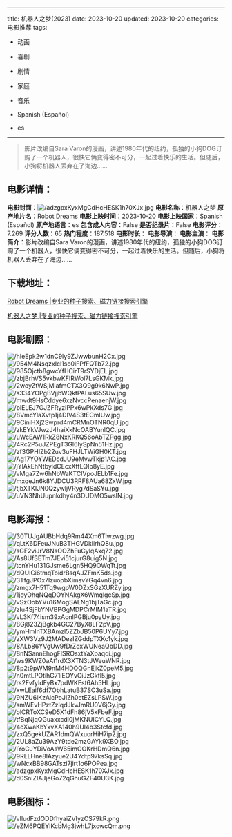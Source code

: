 
---
title: 机器人之梦(2023)
date: 2023-10-20
updated: 2023-10-20
categories: 电影推荐
tags:
- 动画
- 喜剧
- 剧情
- 家庭
- 音乐

- Spanish (Español)
- es
---


> 影片改编自Sara Varon的漫画，讲述1980年代的纽约，孤独的小狗DOG订购了一个机器人，很快它俩变得密不可分，一起过着快乐的生活。但随后，小狗将机器人丢弃在了海边……

## **电影详情**：

**电影封面**：<img src="https://image.tmdb.org/t/p/w200/adzgpxKyxMgCdHcHESK1h70XJx.jpg" alt="/adzgpxKyxMgCdHcHESK1h70XJx.jpg" title="/adzgpxKyxMgCdHcHESK1h70XJx.jpg">
**电影名称**：机器人之梦
**原产地片名**：Robot Dreams
**电影上映时间**：2023-10-20
**电影上映国家**：Spanish (Español)
**原产地语言**：es
**包含成人内容**：False
**是否纪录片**：False
**电影评分**：7.269
**评分人数**：65
**热门程度**：187.518
**电影时长**：
**电影导演**：
**电影主演**：
**电影简介**：影片改编自Sara Varon的漫画，讲述1980年代的纽约，孤独的小狗DOG订购了一个机器人，很快它俩变得密不可分，一起过着快乐的生活。但随后，小狗将机器人丢弃在了海边……

## **下载地址**：
[Robot Dreams |专业的种子搜索、磁力链接搜索引擎](https://movie.amd794.com:2083/?search=Robot%20Dreams&ordering=&mode=match_phrase&page_size=10&page=1)

[机器人之梦 |专业的种子搜索、磁力链接搜索引擎](https://movie.amd794.com:2083/?search=%E6%9C%BA%E5%99%A8%E4%BA%BA%E4%B9%8B%E6%A2%A6&ordering=&mode=match_phrase&page_size=10&page=1)
 

## **电影剧照**：
<img src="https://image.tmdb.org/t/p/original/hIeEpk2w1dnC9ly9ZJwwbunH2Cx.jpg" alt="/hIeEpk2w1dnC9ly9ZJwwbunH2Cx.jpg" title="/hIeEpk2w1dnC9ly9ZJwwbunH2Cx.jpg"><img src="https://image.tmdb.org/t/p/original/954M4NsqzxIcl1so0iFPfFQTb72.jpg" alt="/954M4NsqzxIcl1so0iFPfFQTb72.jpg" title="/954M4NsqzxIcl1so0iFPfFQTb72.jpg"><img src="https://image.tmdb.org/t/p/original/985Ojctb8gwcYfHCirT9rSYDjEL.jpg" alt="/985Ojctb8gwcYfHCirT9rSYDjEL.jpg" title="/985Ojctb8gwcYfHCirT9rSYDjEL.jpg"><img src="https://image.tmdb.org/t/p/original/zbjBrhVS5vkbwKFIRWol7LsGKMk.jpg" alt="/zbjBrhVS5vkbwKFIRWol7LsGKMk.jpg" title="/zbjBrhVS5vkbwKFIRWol7LsGKMk.jpg"><img src="https://image.tmdb.org/t/p/original/2woyZtWSjMiafmCTX3Q9g9k6NwP.jpg" alt="/2woyZtWSjMiafmCTX3Q9g9k6NwP.jpg" title="/2woyZtWSjMiafmCTX3Q9g9k6NwP.jpg"><img src="https://image.tmdb.org/t/p/original/s334YOPgBVjjbWQktPALus65SUw.jpg" alt="/s334YOPgBVjjbWQktPALus65SUw.jpg" title="/s334YOPgBVjjbWQktPALus65SUw.jpg"><img src="https://image.tmdb.org/t/p/original/mwdt9HsCddye6xzNvccPenaenjW.jpg" alt="/mwdt9HsCddye6xzNvccPenaenjW.jpg" title="/mwdt9HsCddye6xzNvccPenaenjW.jpg"><img src="https://image.tmdb.org/t/p/original/piELEJ7GJZFRyziPPx6wPkXds7G.jpg" alt="/piELEJ7GJZFRyziPPx6wPkXds7G.jpg" title="/piELEJ7GJZFRyziPPx6wPkXds7G.jpg"><img src="https://image.tmdb.org/t/p/original/8VmcYlaXvtp1j4DIV4S3tECmlUw.jpg" alt="/8VmcYlaXvtp1j4DIV4S3tECmlUw.jpg" title="/8VmcYlaXvtp1j4DIV4S3tECmlUw.jpg"><img src="https://image.tmdb.org/t/p/original/9CiniHXj2Swprd4mCRMnOTNR0qU.jpg" alt="/9CiniHXj2Swprd4mCRMnOTNR0qU.jpg" title="/9CiniHXj2Swprd4mCRMnOTNR0qU.jpg"><img src="https://image.tmdb.org/t/p/original/zkEYkVJwzJ4haiXkNcOABYunlQC.jpg" alt="/zkEYkVJwzJ4haiXkNcOABYunlQC.jpg" title="/zkEYkVJwzJ4haiXkNcOABYunlQC.jpg"><img src="https://image.tmdb.org/t/p/original/uWcEAW1RkZ8NxKRKQ56oAbTZPgg.jpg" alt="/uWcEAW1RkZ8NxKRKQ56oAbTZPgg.jpg" title="/uWcEAW1RkZ8NxKRKQ56oAbTZPgg.jpg"><img src="https://image.tmdb.org/t/p/original/4Rc2P5uJZPEgT3Gl6IySpNn51Hz.jpg" alt="/4Rc2P5uJZPEgT3Gl6IySpNn51Hz.jpg" title="/4Rc2P5uJZPEgT3Gl6IySpNn51Hz.jpg"><img src="https://image.tmdb.org/t/p/original/zf3GPHIZb22uv3uFHJLTWiGH0KT.jpg" alt="/zf3GPHIZb22uv3uFHJLTWiGH0KT.jpg" title="/zf3GPHIZb22uv3uFHJLTWiGH0KT.jpg"><img src="https://image.tmdb.org/t/p/original/Ag17YOYWEDcdJU9eMvwTkjp1AC.jpg" alt="/Ag17YOYWEDcdJU9eMvwTkjp1AC.jpg" title="/Ag17YOYWEDcdJU9eMvwTkjp1AC.jpg"><img src="https://image.tmdb.org/t/p/original/jYlAkEhNtbyidCEcxXffLQIp8yE.jpg" alt="/jYlAkEhNtbyidCEcxXffLQIp8yE.jpg" title="/jYlAkEhNtbyidCEcxXffLQIp8yE.jpg"><img src="https://image.tmdb.org/t/p/original/vMga7Zw6hNbWaKTClVpoJELb1Fe.jpg" alt="/vMga7Zw6hNbWaKTClVpoJELb1Fe.jpg" title="/vMga7Zw6hNbWaKTClVpoJELb1Fe.jpg"><img src="https://image.tmdb.org/t/p/original/mxqeJn6k8YJDCU3RRF8AUa68ZxW.jpg" alt="/mxqeJn6k8YJDCU3RRF8AUa68ZxW.jpg" title="/mxqeJn6k8YJDCU3RRF8AUa68ZxW.jpg"><img src="https://image.tmdb.org/t/p/original/tjbXTKlJN0QzywljVRyg7dSaSYu.jpg" alt="/tjbXTKlJN0QzywljVRyg7dSaSYu.jpg" title="/tjbXTKlJN0QzywljVRyg7dSaSYu.jpg"><img src="https://image.tmdb.org/t/p/original/uVN3NhUupnkdhy4n3DUDMO5wsIN.jpg" alt="/uVN3NhUupnkdhy4n3DUDMO5wsIN.jpg" title="/uVN3NhUupnkdhy4n3DUDMO5wsIN.jpg">

## **电影海报**：
<img src="https://image.tmdb.org/t/p/original/30TUJgAUBbHdq9Rm44Xm6Tlwzwg.jpg" alt="/30TUJgAUBbHdq9Rm44Xm6Tlwzwg.jpg" title="/30TUJgAUBbHdq9Rm44Xm6Tlwzwg.jpg"><img src="https://image.tmdb.org/t/p/original/qLtK6DFeuJNuB3THGVDklirhQ8u.jpg" alt="/qLtK6DFeuJNuB3THGVDklirhQ8u.jpg" title="/qLtK6DFeuJNuB3THGVDklirhQ8u.jpg"><img src="https://image.tmdb.org/t/p/original/sGF2viJrV8NsOOZhFuCylqAxq72.jpg" alt="/sGF2viJrV8NsOOZhFuCylqAxq72.jpg" title="/sGF2viJrV8NsOOZhFuCylqAxq72.jpg"><img src="https://image.tmdb.org/t/p/original/As8UfSETm7JEvi51cjurG8uig5N.jpg" alt="/As8UfSETm7JEvi51cjurG8uig5N.jpg" title="/As8UfSETm7JEvi51cjurG8uig5N.jpg"><img src="https://image.tmdb.org/t/p/original/tcnYHu131GJsme6Lgn5HQ9OWqTt.jpg" alt="/tcnYHu131GJsme6Lgn5HQ9OWqTt.jpg" title="/tcnYHu131GJsme6Lgn5HQ9OWqTt.jpg"><img src="https://image.tmdb.org/t/p/original/dQUlCi6tmqToidrBsqAJZFmK5ds.jpg" alt="/dQUlCi6tmqToidrBsqAJZFmK5ds.jpg" title="/dQUlCi6tmqToidrBsqAJZFmK5ds.jpg"><img src="https://image.tmdb.org/t/p/original/3TfgJPOx7lzuopbXimsvYGq4vn6.jpg" alt="/3TfgJPOx7lzuopbXimsvYGq4vn6.jpg" title="/3TfgJPOx7lzuopbXimsvYGq4vn6.jpg"><img src="https://image.tmdb.org/t/p/original/zmgx7H51Tq9wgpW0DZxSGzXURZy.jpg" alt="/zmgx7H51Tq9wgpW0DZxSGzXURZy.jpg" title="/zmgx7H51Tq9wgpW0DZxSGzXURZy.jpg"><img src="https://image.tmdb.org/t/p/original/1joyOhqNQqDOYNAkgX6WmqlgcSp.jpg" alt="/1joyOhqNQqDOYNAkgX6WmqlgcSp.jpg" title="/1joyOhqNQqDOYNAkgX6WmqlgcSp.jpg"><img src="https://image.tmdb.org/t/p/original/vSzOobYVu16MogSALNg1bjTaGc.jpg" alt="/vSzOobYVu16MogSALNg1bjTaGc.jpg" title="/vSzOobYVu16MogSALNg1bjTaGc.jpg"><img src="https://image.tmdb.org/t/p/original/zIu4SjFbYNVBPGgMDPCrMIM1aTR.jpg" alt="/zIu4SjFbYNVBPGgMDPCrMIM1aTR.jpg" title="/zIu4SjFbYNVBPGgMDPCrMIM1aTR.jpg"><img src="https://image.tmdb.org/t/p/original/vL3Kf74ism39xAonlPGBju0pyUy.jpg" alt="/vL3Kf74ism39xAonlPGBju0pyUy.jpg" title="/vL3Kf74ism39xAonlPGBju0pyUy.jpg"><img src="https://image.tmdb.org/t/p/original/8Gj823ZjBgkb4GC27ByX8LF2pV.jpg" alt="/8Gj823ZjBgkb4GC27ByX8LF2pV.jpg" title="/8Gj823ZjBgkb4GC27ByX8LF2pV.jpg"><img src="https://image.tmdb.org/t/p/original/ymHmlnTXBAmzl5ZZbJB50P6UYy7.jpg" alt="/ymHmlnTXBAmzl5ZZbJB50P6UYy7.jpg" title="/ymHmlnTXBAmzl5ZZbJB50P6UYy7.jpg"><img src="https://image.tmdb.org/t/p/original/zXW3Vz9J2MADezIZGddpTXKc1yk.jpg" alt="/zXW3Vz9J2MADezIZGddpTXKc1yk.jpg" title="/zXW3Vz9J2MADezIZGddpTXKc1yk.jpg"><img src="https://image.tmdb.org/t/p/original/8ALb86YVgUw9fDrZoxWUNeaQbDD.jpg" alt="/8ALb86YVgUw9fDrZoxWUNeaQbDD.jpg" title="/8ALb86YVgUw9fDrZoxWUNeaQbDD.jpg"><img src="https://image.tmdb.org/t/p/original/8nNSannEhogFlSROsxtYaXpaqqi.jpg" alt="/8nNSannEhogFlSROsxtYaXpaqqi.jpg" title="/8nNSannEhogFlSROsxtYaXpaqqi.jpg"><img src="https://image.tmdb.org/t/p/original/ws9KWZ0aAt1rdX3XTN3tJWeuWNR.jpg" alt="/ws9KWZ0aAt1rdX3XTN3tJWeuWNR.jpg" title="/ws9KWZ0aAt1rdX3XTN3tJWeuWNR.jpg"><img src="https://image.tmdb.org/t/p/original/8p2t9pWM9nM4HDOQGnEjkZ0peM5.jpg" alt="/8p2t9pWM9nM4HDOQGnEjkZ0peM5.jpg" title="/8p2t9pWM9nM4HDOQGnEjkZ0peM5.jpg"><img src="https://image.tmdb.org/t/p/original/n0mtLPOtihG71iEOYvCiJzGkfl5.jpg" alt="/n0mtLPOtihG71iEOYvCiJzGkfl5.jpg" title="/n0mtLPOtihG71iEOYvCiJzGkfl5.jpg"><img src="https://image.tmdb.org/t/p/original/rs2FvfyIdFyBx7pdWKEst6Ah5HL.jpg" alt="/rs2FvfyIdFyBx7pdWKEst6Ah5HL.jpg" title="/rs2FvfyIdFyBx7pdWKEst6Ah5HL.jpg"><img src="https://image.tmdb.org/t/p/original/xwLEaif6df7ObhLatuB37SC3uSa.jpg" alt="/xwLEaif6df7ObhLatuB37SC3uSa.jpg" title="/xwLEaif6df7ObhLatuB37SC3uSa.jpg"><img src="https://image.tmdb.org/t/p/original/9NZU6lKzAlcPoJIZh0etEZsLPSW.jpg" alt="/9NZU6lKzAlcPoJIZh0etEZsLPSW.jpg" title="/9NZU6lKzAlcPoJIZh0etEZsLPSW.jpg"><img src="https://image.tmdb.org/t/p/original/smWEvHPztZzIqdJkvJmRU0V6jGy.jpg" alt="/smWEvHPztZzIqdJkvJmRU0V6jGy.jpg" title="/smWEvHPztZzIqdJkvJmRU0V6jGy.jpg"><img src="https://image.tmdb.org/t/p/original/olCRToXC9eD5X1dFh86jV5xFbeF.jpg" alt="/olCRToXC9eD5X1dFh86jV5xFbeF.jpg" title="/olCRToXC9eD5X1dFh86jV5xFbeF.jpg"><img src="https://image.tmdb.org/t/p/original/tfBqNjqQGuaxxcdi0jMKNUICYLQ.jpg" alt="/tfBqNjqQGuaxxcdi0jMKNUICYLQ.jpg" title="/tfBqNjqQGuaxxcdi0jMKNUICYLQ.jpg"><img src="https://image.tmdb.org/t/p/original/4cXwaKbYxvXA140h9Ul4b3Stcfd.jpg" alt="/4cXwaKbYxvXA140h9Ul4b3Stcfd.jpg" title="/4cXwaKbYxvXA140h9Ul4b3Stcfd.jpg"><img src="https://image.tmdb.org/t/p/original/zxQ5gekUZAR1dmQWxuorHiH7ip2.jpg" alt="/zxQ5gekUZAR1dmQWxuorHiH7ip2.jpg" title="/zxQ5gekUZAR1dmQWxuorHiH7ip2.jpg"><img src="https://image.tmdb.org/t/p/original/2UL8aZu39AzY9tde2mzGAYk9XBO.jpg" alt="/2UL8aZu39AzY9tde2mzGAYk9XBO.jpg" title="/2UL8aZu39AzY9tde2mzGAYk9XBO.jpg"><img src="https://image.tmdb.org/t/p/original/lYoCJYDiVoAsW65imOOKrHDmQ6n.jpg" alt="/lYoCJYDiVoAsW65imOOKrHDmQ6n.jpg" title="/lYoCJYDiVoAsW65imOOKrHDmQ6n.jpg"><img src="https://image.tmdb.org/t/p/original/9RLLHne8lAzyue2U4Ydtp97ksSq.jpg" alt="/9RLLHne8lAzyue2U4Ydtp97ksSq.jpg" title="/9RLLHne8lAzyue2U4Ydtp97ksSq.jpg"><img src="https://image.tmdb.org/t/p/original/wNcxBB98GATszi7jirt1o6POPea.jpg" alt="/wNcxBB98GATszi7jirt1o6POPea.jpg" title="/wNcxBB98GATszi7jirt1o6POPea.jpg"><img src="https://image.tmdb.org/t/p/original/adzgpxKyxMgCdHcHESK1h70XJx.jpg" alt="/adzgpxKyxMgCdHcHESK1h70XJx.jpg" title="/adzgpxKyxMgCdHcHESK1h70XJx.jpg"><img src="https://image.tmdb.org/t/p/original/d0SniZIAJjeGo72qGhuGZF40U3K.jpg" alt="/d0SniZIAJjeGo72qGhuGZF40U3K.jpg" title="/d0SniZIAJjeGo72qGhuGZF40U3K.jpg">

## **电影图标**：
<img src="https://image.tmdb.org/t/p/original/vIludFzdODDfhyaiZVIyzCS79kR.png" alt="/vIludFzdODDfhyaiZVIyzCS79kR.png" title="/vIludFzdODDfhyaiZVIyzCS79kR.png"><img src="https://image.tmdb.org/t/p/original/eZM6PQEYIKcbMg3jwhL7jxowcQm.png" alt="/eZM6PQEYIKcbMg3jwhL7jxowcQm.png" title="/eZM6PQEYIKcbMg3jwhL7jxowcQm.png">
